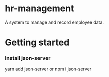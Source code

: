 # hr-management
A system to manage and record employee data.

# Getting started
### Install json-server
yarn add json-server or npm i json-server
